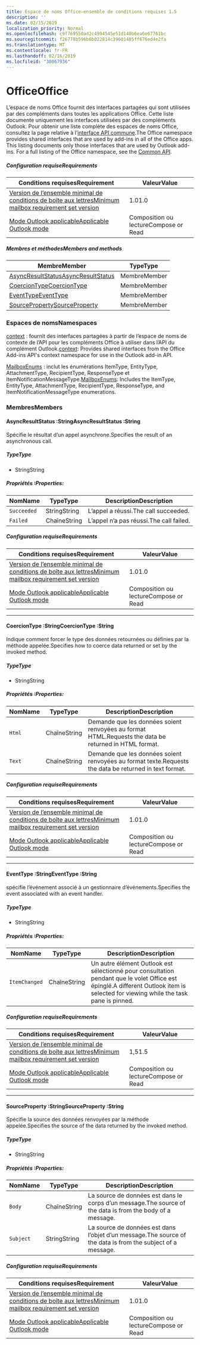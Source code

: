 ```yaml
---
title: Espace de noms Office-ensemble de conditions requises 1.5
description: ''
ms.date: 02/15/2019
localization_priority: Normal
ms.openlocfilehash: c9f769550ad2c4994545e51d140b6ea6e67761bc
ms.sourcegitcommit: f26778b596b6b022814c39601485ff676ed4e2fa
ms.translationtype: MT
ms.contentlocale: fr-FR
ms.lasthandoff: 02/16/2019
ms.locfileid: "30067936"
---
```

# <a name="office"></a><span data-ttu-id="19d76-102">Office</span><span class="sxs-lookup"><span data-stu-id="19d76-102">Office</span></span>

<span data-ttu-id="19d76-p101">L’espace de noms Office fournit des interfaces partagées qui sont utilisées par des compléments dans toutes les applications Office. Cette liste documente uniquement les interfaces utilisées par des compléments Outlook. Pour obtenir une liste complète des espaces de noms Office, consultez la page relative à l’[interface API commune](/javascript/api/office).</span><span class="sxs-lookup"><span data-stu-id="19d76-p101">The Office namespace provides shared interfaces that are used by add-ins in all of the Office apps. This listing documents only those interfaces that are used by Outlook add-ins. For a full listing of the Office namespace, see the [Common API](/javascript/api/office).</span></span>

##### <a name="requirements"></a><span data-ttu-id="19d76-105">Configuration requise</span><span class="sxs-lookup"><span data-stu-id="19d76-105">Requirements</span></span>

|<span data-ttu-id="19d76-106">Conditions requises</span><span class="sxs-lookup"><span data-stu-id="19d76-106">Requirement</span></span>| <span data-ttu-id="19d76-107">Valeur</span><span class="sxs-lookup"><span data-stu-id="19d76-107">Value</span></span>|
|---|---|
|[<span data-ttu-id="19d76-108">Version de l’ensemble minimal de conditions de boîte aux lettres</span><span class="sxs-lookup"><span data-stu-id="19d76-108">Minimum mailbox requirement set version</span></span>](/office/dev/add-ins/reference/requirement-sets/outlook-api-requirement-sets)| <span data-ttu-id="19d76-109">1.0</span><span class="sxs-lookup"><span data-stu-id="19d76-109">1.0</span></span>|
|[<span data-ttu-id="19d76-110">Mode Outlook applicable</span><span class="sxs-lookup"><span data-stu-id="19d76-110">Applicable Outlook mode</span></span>](https://docs.microsoft.com/outlook/add-ins/#extension-points)| <span data-ttu-id="19d76-111">Composition ou lecture</span><span class="sxs-lookup"><span data-stu-id="19d76-111">Compose or Read</span></span>|

##### <a name="members-and-methods"></a><span data-ttu-id="19d76-112">Membres et méthodes</span><span class="sxs-lookup"><span data-stu-id="19d76-112">Members and methods</span></span>

| <span data-ttu-id="19d76-113">Membre</span><span class="sxs-lookup"><span data-stu-id="19d76-113">Member</span></span> | <span data-ttu-id="19d76-114">Type</span><span class="sxs-lookup"><span data-stu-id="19d76-114">Type</span></span> |
|--------|------|
| [<span data-ttu-id="19d76-115">AsyncResultStatus</span><span class="sxs-lookup"><span data-stu-id="19d76-115">AsyncResultStatus</span></span>](#asyncresultstatus-string) | <span data-ttu-id="19d76-116">Membre</span><span class="sxs-lookup"><span data-stu-id="19d76-116">Member</span></span> |
| [<span data-ttu-id="19d76-117">CoercionType</span><span class="sxs-lookup"><span data-stu-id="19d76-117">CoercionType</span></span>](#coerciontype-string) | <span data-ttu-id="19d76-118">Membre</span><span class="sxs-lookup"><span data-stu-id="19d76-118">Member</span></span> |
| [<span data-ttu-id="19d76-119">EventType</span><span class="sxs-lookup"><span data-stu-id="19d76-119">EventType</span></span>](#eventtype-string) | <span data-ttu-id="19d76-120">Membre</span><span class="sxs-lookup"><span data-stu-id="19d76-120">Member</span></span> |
| [<span data-ttu-id="19d76-121">SourceProperty</span><span class="sxs-lookup"><span data-stu-id="19d76-121">SourceProperty</span></span>](#sourceproperty-string) | <span data-ttu-id="19d76-122">Membre</span><span class="sxs-lookup"><span data-stu-id="19d76-122">Member</span></span> |

### <a name="namespaces"></a><span data-ttu-id="19d76-123">Espaces de noms</span><span class="sxs-lookup"><span data-stu-id="19d76-123">Namespaces</span></span>

<span data-ttu-id="19d76-124">[context](office.context.md) : fournit des interfaces partagées à partir de l’espace de noms de contexte de l’API pour les compléments Office à utiliser dans l’API du complément Outlook.</span><span class="sxs-lookup"><span data-stu-id="19d76-124">[context](office.context.md): Provides shared interfaces from the Office Add-ins API's context namespace for use in the Outlook add-in API.</span></span>

<span data-ttu-id="19d76-125">[MailboxEnums](/javascript/api/outlook_1_5/office.mailboxenums.attachmenttype) : inclut les énumérations ItemType, EntityType, AttachmentType, RecipientType, ResponseType et ItemNotificationMessageType.</span><span class="sxs-lookup"><span data-stu-id="19d76-125">[MailboxEnums](/javascript/api/outlook_1_5/office.mailboxenums.attachmenttype): Includes the ItemType, EntityType, AttachmentType, RecipientType, ResponseType, and ItemNotificationMessageType enumerations.</span></span>

### <a name="members"></a><span data-ttu-id="19d76-126">Membres</span><span class="sxs-lookup"><span data-stu-id="19d76-126">Members</span></span>

####  <a name="asyncresultstatus-string"></a><span data-ttu-id="19d76-127">AsyncResultStatus :String</span><span class="sxs-lookup"><span data-stu-id="19d76-127">AsyncResultStatus :String</span></span>

<span data-ttu-id="19d76-128">Spécifie le résultat d’un appel asynchrone.</span><span class="sxs-lookup"><span data-stu-id="19d76-128">Specifies the result of an asynchronous call.</span></span>

##### <a name="type"></a><span data-ttu-id="19d76-129">Type</span><span class="sxs-lookup"><span data-stu-id="19d76-129">Type</span></span>

*   <span data-ttu-id="19d76-130">String</span><span class="sxs-lookup"><span data-stu-id="19d76-130">String</span></span>

##### <a name="properties"></a><span data-ttu-id="19d76-131">Propriétés :</span><span class="sxs-lookup"><span data-stu-id="19d76-131">Properties:</span></span>

|<span data-ttu-id="19d76-132">Nom</span><span class="sxs-lookup"><span data-stu-id="19d76-132">Name</span></span>| <span data-ttu-id="19d76-133">Type</span><span class="sxs-lookup"><span data-stu-id="19d76-133">Type</span></span>| <span data-ttu-id="19d76-134">Description</span><span class="sxs-lookup"><span data-stu-id="19d76-134">Description</span></span>|
|---|---|---|
|`Succeeded`| <span data-ttu-id="19d76-135">String</span><span class="sxs-lookup"><span data-stu-id="19d76-135">String</span></span>|<span data-ttu-id="19d76-136">L’appel a réussi.</span><span class="sxs-lookup"><span data-stu-id="19d76-136">The call succeeded.</span></span>|
|`Failed`| <span data-ttu-id="19d76-137">Chaîne</span><span class="sxs-lookup"><span data-stu-id="19d76-137">String</span></span>|<span data-ttu-id="19d76-138">L’appel n’a pas réussi.</span><span class="sxs-lookup"><span data-stu-id="19d76-138">The call failed.</span></span>|

##### <a name="requirements"></a><span data-ttu-id="19d76-139">Configuration requise</span><span class="sxs-lookup"><span data-stu-id="19d76-139">Requirements</span></span>

|<span data-ttu-id="19d76-140">Conditions requises</span><span class="sxs-lookup"><span data-stu-id="19d76-140">Requirement</span></span>| <span data-ttu-id="19d76-141">Valeur</span><span class="sxs-lookup"><span data-stu-id="19d76-141">Value</span></span>|
|---|---|
|[<span data-ttu-id="19d76-142">Version de l’ensemble minimal de conditions de boîte aux lettres</span><span class="sxs-lookup"><span data-stu-id="19d76-142">Minimum mailbox requirement set version</span></span>](/office/dev/add-ins/reference/requirement-sets/outlook-api-requirement-sets)| <span data-ttu-id="19d76-143">1.0</span><span class="sxs-lookup"><span data-stu-id="19d76-143">1.0</span></span>|
|[<span data-ttu-id="19d76-144">Mode Outlook applicable</span><span class="sxs-lookup"><span data-stu-id="19d76-144">Applicable Outlook mode</span></span>](https://docs.microsoft.com/outlook/add-ins/#extension-points)| <span data-ttu-id="19d76-145">Composition ou lecture</span><span class="sxs-lookup"><span data-stu-id="19d76-145">Compose or Read</span></span>|

---

####  <a name="coerciontype-string"></a><span data-ttu-id="19d76-146">CoercionType :String</span><span class="sxs-lookup"><span data-stu-id="19d76-146">CoercionType :String</span></span>

<span data-ttu-id="19d76-147">Indique comment forcer le type des données retournées ou définies par la méthode appelée.</span><span class="sxs-lookup"><span data-stu-id="19d76-147">Specifies how to coerce data returned or set by the invoked method.</span></span>

##### <a name="type"></a><span data-ttu-id="19d76-148">Type</span><span class="sxs-lookup"><span data-stu-id="19d76-148">Type</span></span>

*   <span data-ttu-id="19d76-149">String</span><span class="sxs-lookup"><span data-stu-id="19d76-149">String</span></span>

##### <a name="properties"></a><span data-ttu-id="19d76-150">Propriétés :</span><span class="sxs-lookup"><span data-stu-id="19d76-150">Properties:</span></span>

|<span data-ttu-id="19d76-151">Nom</span><span class="sxs-lookup"><span data-stu-id="19d76-151">Name</span></span>| <span data-ttu-id="19d76-152">Type</span><span class="sxs-lookup"><span data-stu-id="19d76-152">Type</span></span>| <span data-ttu-id="19d76-153">Description</span><span class="sxs-lookup"><span data-stu-id="19d76-153">Description</span></span>|
|---|---|---|
|`Html`| <span data-ttu-id="19d76-154">Chaîne</span><span class="sxs-lookup"><span data-stu-id="19d76-154">String</span></span>|<span data-ttu-id="19d76-155">Demande que les données soient renvoyées au format HTML.</span><span class="sxs-lookup"><span data-stu-id="19d76-155">Requests the data be returned in HTML format.</span></span>|
|`Text`| <span data-ttu-id="19d76-156">Chaîne</span><span class="sxs-lookup"><span data-stu-id="19d76-156">String</span></span>|<span data-ttu-id="19d76-157">Demande que les données soient renvoyées au format texte.</span><span class="sxs-lookup"><span data-stu-id="19d76-157">Requests the data be returned in text format.</span></span>|

##### <a name="requirements"></a><span data-ttu-id="19d76-158">Configuration requise</span><span class="sxs-lookup"><span data-stu-id="19d76-158">Requirements</span></span>

|<span data-ttu-id="19d76-159">Conditions requises</span><span class="sxs-lookup"><span data-stu-id="19d76-159">Requirement</span></span>| <span data-ttu-id="19d76-160">Valeur</span><span class="sxs-lookup"><span data-stu-id="19d76-160">Value</span></span>|
|---|---|
|[<span data-ttu-id="19d76-161">Version de l’ensemble minimal de conditions de boîte aux lettres</span><span class="sxs-lookup"><span data-stu-id="19d76-161">Minimum mailbox requirement set version</span></span>](/office/dev/add-ins/reference/requirement-sets/outlook-api-requirement-sets)| <span data-ttu-id="19d76-162">1.0</span><span class="sxs-lookup"><span data-stu-id="19d76-162">1.0</span></span>|
|[<span data-ttu-id="19d76-163">Mode Outlook applicable</span><span class="sxs-lookup"><span data-stu-id="19d76-163">Applicable Outlook mode</span></span>](https://docs.microsoft.com/outlook/add-ins/#extension-points)| <span data-ttu-id="19d76-164">Composition ou lecture</span><span class="sxs-lookup"><span data-stu-id="19d76-164">Compose or Read</span></span>|

---

####  <a name="eventtype-string"></a><span data-ttu-id="19d76-165">EventType :String</span><span class="sxs-lookup"><span data-stu-id="19d76-165">EventType :String</span></span>

<span data-ttu-id="19d76-166">spécifie l’événement associé à un gestionnaire d’événements.</span><span class="sxs-lookup"><span data-stu-id="19d76-166">Specifies the event associated with an event handler.</span></span>

##### <a name="type"></a><span data-ttu-id="19d76-167">Type</span><span class="sxs-lookup"><span data-stu-id="19d76-167">Type</span></span>

*   <span data-ttu-id="19d76-168">String</span><span class="sxs-lookup"><span data-stu-id="19d76-168">String</span></span>

##### <a name="properties"></a><span data-ttu-id="19d76-169">Propriétés :</span><span class="sxs-lookup"><span data-stu-id="19d76-169">Properties:</span></span>

| <span data-ttu-id="19d76-170">Nom</span><span class="sxs-lookup"><span data-stu-id="19d76-170">Name</span></span> | <span data-ttu-id="19d76-171">Type</span><span class="sxs-lookup"><span data-stu-id="19d76-171">Type</span></span> | <span data-ttu-id="19d76-172">Description</span><span class="sxs-lookup"><span data-stu-id="19d76-172">Description</span></span> |
|---|---|---|
|`ItemChanged`| <span data-ttu-id="19d76-173">Chaîne</span><span class="sxs-lookup"><span data-stu-id="19d76-173">String</span></span> | <span data-ttu-id="19d76-174">Un autre élément Outlook est sélectionné pour consultation pendant que le volet Office est épinglé.</span><span class="sxs-lookup"><span data-stu-id="19d76-174">A different Outlook item is selected for viewing while the task pane is pinned.</span></span> |

##### <a name="requirements"></a><span data-ttu-id="19d76-175">Configuration requise</span><span class="sxs-lookup"><span data-stu-id="19d76-175">Requirements</span></span>

|<span data-ttu-id="19d76-176">Conditions requises</span><span class="sxs-lookup"><span data-stu-id="19d76-176">Requirement</span></span>| <span data-ttu-id="19d76-177">Valeur</span><span class="sxs-lookup"><span data-stu-id="19d76-177">Value</span></span>|
|---|---|
|[<span data-ttu-id="19d76-178">Version de l’ensemble minimal de conditions de boîte aux lettres</span><span class="sxs-lookup"><span data-stu-id="19d76-178">Minimum mailbox requirement set version</span></span>](/office/dev/add-ins/reference/requirement-sets/outlook-api-requirement-sets)| <span data-ttu-id="19d76-179">1,5</span><span class="sxs-lookup"><span data-stu-id="19d76-179">1.5</span></span> |
|[<span data-ttu-id="19d76-180">Mode Outlook applicable</span><span class="sxs-lookup"><span data-stu-id="19d76-180">Applicable Outlook mode</span></span>](https://docs.microsoft.com/outlook/add-ins/#extension-points)| <span data-ttu-id="19d76-181">Composition ou lecture</span><span class="sxs-lookup"><span data-stu-id="19d76-181">Compose or Read</span></span> |

---

####  <a name="sourceproperty-string"></a><span data-ttu-id="19d76-182">SourceProperty :String</span><span class="sxs-lookup"><span data-stu-id="19d76-182">SourceProperty :String</span></span>

<span data-ttu-id="19d76-183">Spécifie la source des données renvoyées par la méthode appelée.</span><span class="sxs-lookup"><span data-stu-id="19d76-183">Specifies the source of the data returned by the invoked method.</span></span>

##### <a name="type"></a><span data-ttu-id="19d76-184">Type</span><span class="sxs-lookup"><span data-stu-id="19d76-184">Type</span></span>

*   <span data-ttu-id="19d76-185">String</span><span class="sxs-lookup"><span data-stu-id="19d76-185">String</span></span>

##### <a name="properties"></a><span data-ttu-id="19d76-186">Propriétés :</span><span class="sxs-lookup"><span data-stu-id="19d76-186">Properties:</span></span>

|<span data-ttu-id="19d76-187">Nom</span><span class="sxs-lookup"><span data-stu-id="19d76-187">Name</span></span>| <span data-ttu-id="19d76-188">Type</span><span class="sxs-lookup"><span data-stu-id="19d76-188">Type</span></span>| <span data-ttu-id="19d76-189">Description</span><span class="sxs-lookup"><span data-stu-id="19d76-189">Description</span></span>|
|---|---|---|
|`Body`| <span data-ttu-id="19d76-190">Chaîne</span><span class="sxs-lookup"><span data-stu-id="19d76-190">String</span></span>|<span data-ttu-id="19d76-191">La source de données est dans le corps d’un message.</span><span class="sxs-lookup"><span data-stu-id="19d76-191">The source of the data is from the body of a message.</span></span>|
|`Subject`| <span data-ttu-id="19d76-192">String</span><span class="sxs-lookup"><span data-stu-id="19d76-192">String</span></span>|<span data-ttu-id="19d76-193">La source de données est dans l’objet d’un message.</span><span class="sxs-lookup"><span data-stu-id="19d76-193">The source of the data is from the subject of a message.</span></span>|

##### <a name="requirements"></a><span data-ttu-id="19d76-194">Configuration requise</span><span class="sxs-lookup"><span data-stu-id="19d76-194">Requirements</span></span>

|<span data-ttu-id="19d76-195">Conditions requises</span><span class="sxs-lookup"><span data-stu-id="19d76-195">Requirement</span></span>| <span data-ttu-id="19d76-196">Valeur</span><span class="sxs-lookup"><span data-stu-id="19d76-196">Value</span></span>|
|---|---|
|[<span data-ttu-id="19d76-197">Version de l’ensemble minimal de conditions de boîte aux lettres</span><span class="sxs-lookup"><span data-stu-id="19d76-197">Minimum mailbox requirement set version</span></span>](/office/dev/add-ins/reference/requirement-sets/outlook-api-requirement-sets)| <span data-ttu-id="19d76-198">1.0</span><span class="sxs-lookup"><span data-stu-id="19d76-198">1.0</span></span>|
|[<span data-ttu-id="19d76-199">Mode Outlook applicable</span><span class="sxs-lookup"><span data-stu-id="19d76-199">Applicable Outlook mode</span></span>](https://docs.microsoft.com/outlook/add-ins/#extension-points)| <span data-ttu-id="19d76-200">Composition ou lecture</span><span class="sxs-lookup"><span data-stu-id="19d76-200">Compose or Read</span></span>|
